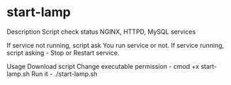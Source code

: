 # start-lamp

Description
Script check status NGINX, HTTPD, MySQL services

If service not running, script ask You run service or not.
If service running, script asking - Stop or Restart service.

Usage
Download script
Change executable permission - cmod +x start-lamp.sh
Run it - ./start-lamp.sh
